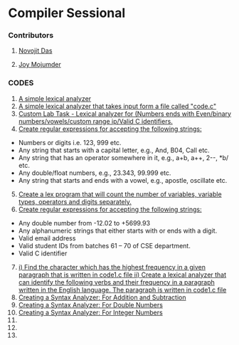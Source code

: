 # Compiler Sessional

### Contributors

1) [Novojit Das](https://github.com/novojitdas)

2) [Joy Mojumder](https://github.com/Joy-Mojumdar)
 
### CODES 
 1. [A simple lexical analyzer](https://github.com/novojitdas/Compiler-Sessional/tree/main/1) 
 2. [A simple lexical analyzer that takes input form a file called "code.c"](https://github.com/novojitdas/Compiler-Sessional/tree/main/2)
 3. [Custom Lab Task - Lexical analyzer for (Numbers ends with Even/binary numbers/vowels/custom range ip/Valid C identifiers.](https://github.com/novojitdas/Compiler-Sessional/tree/main/3)
 4. [Create regular expressions for accepting the following strings:
](https://github.com/novojitdas/Compiler-Sessional/tree/main/4)
- Numbers or digits i.e. 123, 999 etc.
- Any string that starts with a capital letter, e.g., And, B04, Call etc.
- Any string that has an operator somewhere in it, e.g., a+b, a++, 2--, *b/ etc.
- Any double/float numbers, e.g., 23.343, 99.999 etc.
- Any string that starts and ends with a vowel, e.g., apostle, oscillate etc.
 5. [Create a lex program that will count the number of variables, variable types, operators and digits separately.](https://github.com/novojitdas/Compiler-Sessional/tree/main/5)
 6. [Create regular expressions for accepting the following strings:
](https://github.com/novojitdas/Compiler-Sessional/tree/main/6)
- Any double number from -12.02 to +5699.93
- Any alphanumeric strings that either starts with or ends with a digit.
- Valid email address
- Valid student IDs from batches 61 – 70 of CSE department.
- Valid C identifier
 7. [i) Find the character which has the highest frequency in a given paragraph that is written in code1.c file
 ii) Create a lexical analyzer that can identify the following verbs and their frequency in a paragraph written in the English language. The paragraph is written in code1.c file](https://github.com/novojitdas/Compiler-Sessional/tree/main/7)
 8. [Creating a Syntax Analyzer: For Addition and Subtraction](https://github.com/novojitdas/Compiler-Sessional/tree/main/8)
 9. [Creating a Syntax Analyzer: For Double Numbers](https://github.com/novojitdas/Compiler-Sessional/tree/main/9)
 10. [Creating a Syntax Analyzer: For Integer Numbers](https://github.com/novojitdas/Compiler-Sessional/tree/main/10)
 8. []()
 8. []()
 8. []()

